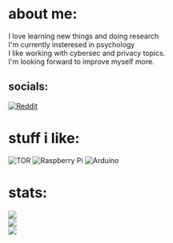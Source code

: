 # about me:
I love learning new things and doing research<br>I'm currently insteresed in psychology<br>I like working with cybersec and privacy topics.<br>I'm looking forward to improve myself more.


## socials:
[![Reddit](https://img.shields.io/badge/Reddit-%23FF4500.svg?logo=Reddit&logoColor=white)](https://reddit.com/user/rita_space) 

# stuff i like:
![TOR](https://img.shields.io/badge/tor-%237E4798.svg?style=for-the-badge&logo=tor-project&logoColor=white) ![Raspberry Pi](https://img.shields.io/badge/-Raspberry_Pi-C51A4A?style=for-the-badge&logo=Raspberry-Pi) ![Arduino](https://img.shields.io/badge/-Arduino-00979D?style=for-the-badge&logo=Arduino&logoColor=white)
# stats:
![](https://github-readme-stats.vercel.app/api?username=rita-space&theme=github_dark&hide_border=false&include_all_commits=false&count_private=false)<br/>
![](https://github-readme-streak-stats.herokuapp.com/?user=rita-space&theme=github_dark&hide_border=false)<br/>
![](https://github-readme-stats.vercel.app/api/top-langs/?username=rita-space&theme=github_dark&hide_border=false&include_all_commits=false&count_private=false&layout=compact)

<!-- stop stalking me. -->

